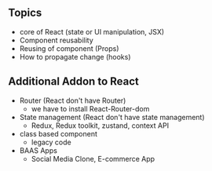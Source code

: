 ## Topics
- core of React (state or UI manipulation, JSX)
- Component reusability
- Reusing of component (Props)
- How to propagate change (hooks)

## Additional Addon to React
- Router (React don't have Router)
  - we have to install React-Router-dom
- State management (React don't have state management)
  - Redux, Redux toolkit, zustand, context API
- class based component
  - legacy code 
- BAAS Apps
  - Social Media Clone, E-commerce App



